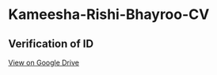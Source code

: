 # Kameesha-Rishi-Bhayroo-CV

## Verification of ID
[View on Google Drive](https://drive.google.com/file/d/1Q-U8Z6csvhBXgB-pwVCmAJKJiVYvJ_No/view?usp=sharing)
